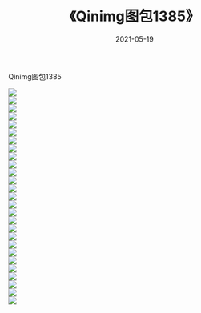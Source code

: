 ﻿---
layout: post
title:  《Qinimg图包1385》
date:   2021-05-19
img: http://imgx.orgx.ga/Qinimg图包/Qinimg图包1385/000.jpg
categories: [美女, 清纯, 唯美]
---

Qinimg图包1385

 ![](http://imgx.orgx.ga/Qinimg图包/Qinimg图包1385/001.jpg) <br>![](http://imgx.orgx.ga/Qinimg图包/Qinimg图包1385/002.jpg) <br>![](http://imgx.orgx.ga/Qinimg图包/Qinimg图包1385/003.jpg) <br>![](http://imgx.orgx.ga/Qinimg图包/Qinimg图包1385/004.jpg) <br>![](http://imgx.orgx.ga/Qinimg图包/Qinimg图包1385/005.jpg) <br>![](http://imgx.orgx.ga/Qinimg图包/Qinimg图包1385/006.jpg) <br>![](http://imgx.orgx.ga/Qinimg图包/Qinimg图包1385/007.jpg) <br>![](http://imgx.orgx.ga/Qinimg图包/Qinimg图包1385/008.jpg) <br>![](http://imgx.orgx.ga/Qinimg图包/Qinimg图包1385/009.jpg) <br>![](http://imgx.orgx.ga/Qinimg图包/Qinimg图包1385/010.jpg) <br>![](http://imgx.orgx.ga/Qinimg图包/Qinimg图包1385/011.jpg) <br>![](http://imgx.orgx.ga/Qinimg图包/Qinimg图包1385/012.jpg) <br>![](http://imgx.orgx.ga/Qinimg图包/Qinimg图包1385/013.jpg) <br>![](http://imgx.orgx.ga/Qinimg图包/Qinimg图包1385/014.jpg) <br>![](http://imgx.orgx.ga/Qinimg图包/Qinimg图包1385/015.jpg) <br>![](http://imgx.orgx.ga/Qinimg图包/Qinimg图包1385/016.jpg) <br>![](http://imgx.orgx.ga/Qinimg图包/Qinimg图包1385/017.jpg) <br>![](http://imgx.orgx.ga/Qinimg图包/Qinimg图包1385/018.jpg) <br>![](http://imgx.orgx.ga/Qinimg图包/Qinimg图包1385/019.jpg) <br>![](http://imgx.orgx.ga/Qinimg图包/Qinimg图包1385/020.jpg) <br>![](http://imgx.orgx.ga/Qinimg图包/Qinimg图包1385/021.jpg) <br>![](http://imgx.orgx.ga/Qinimg图包/Qinimg图包1385/022.jpg) <br>![](http://imgx.orgx.ga/Qinimg图包/Qinimg图包1385/023.jpg) <br>![](http://imgx.orgx.ga/Qinimg图包/Qinimg图包1385/024.jpg) <br>![](http://imgx.orgx.ga/Qinimg图包/Qinimg图包1385/025.jpg) <br>![](http://imgx.orgx.ga/Qinimg图包/Qinimg图包1385/026.jpg) <br>![](http://imgx.orgx.ga/Qinimg图包/Qinimg图包1385/027.jpg) <br>